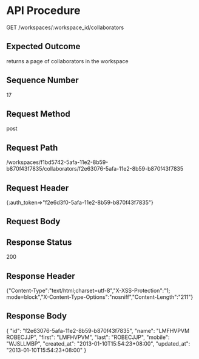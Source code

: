 # API Procedure
GET /workspaces/:workspace_id/collaborators
## Expected Outcome
returns a page of collaborators in the workspace
## Sequence Number
17
## Request Method
post
## Request Path
/workspaces/f1bd5742-5afa-11e2-8b59-b870f43f7835/collaborators/f2e63076-5afa-11e2-8b59-b870f43f7835
## Request Header
{:auth_token=>"f2e6d3f0-5afa-11e2-8b59-b870f43f7835"}
## Request Body


## Response Status
200
## Response Header
{"Content-Type":"text/html;charset=utf-8","X-XSS-Protection":"1; mode=block","X-Content-Type-Options":"nosniff","Content-Length":"211"}

## Response Body
{
  "id": "f2e63076-5afa-11e2-8b59-b870f43f7835",
  "name": "LMFHVPVM ROBECJJP",
  "first": "LMFHVPVM",
  "last": "ROBECJJP",
  "mobile": "WJSLLMBP",
  "created_at": "2013-01-10T15:54:23+08:00",
  "updated_at": "2013-01-10T15:54:23+08:00"
}
